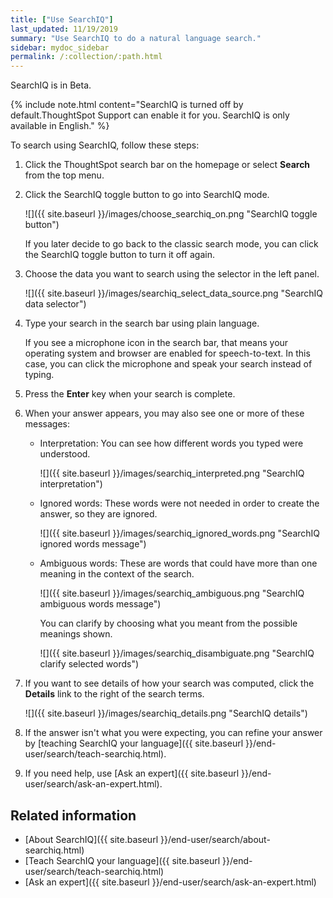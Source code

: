 ```yaml
---
title: ["Use SearchIQ"]
last_updated: 11/19/2019
summary: "Use SearchIQ to do a natural language search."
sidebar: mydoc_sidebar
permalink: /:collection/:path.html
---
```

SearchIQ is in <span class="label label-beta">Beta</span>.

{% include note.html content="SearchIQ is turned off by default.ThoughtSpot Support can enable it for you. SearchIQ is only available in English." %}

To search using SearchIQ, follow these steps:

1. Click the ThoughtSpot search bar on the homepage or select **Search** from the top menu.

2. Click the SearchIQ toggle button to go into SearchIQ mode.

   ![]({{ site.baseurl }}/images/choose_searchiq_on.png "SearchIQ toggle button")

   If you later decide to go back to the classic search mode, you can click the SearchIQ toggle button to turn it off again.

3. Choose the data you want to search using the selector in the left panel.

   ![]({{ site.baseurl }}/images/searchiq_select_data_source.png "SearchIQ data selector")

4. Type your search in the search bar using plain language.

   If you see a microphone icon in the search bar, that means your operating system and browser are enabled for speech-to-text. In this case, you can click the microphone and speak your search instead of typing.

5. Press the **Enter** key when your search is complete.

6. When your answer appears, you may also see one or more of these messages:

   * Interpretation: You can see how different words you typed were understood.

     ![]({{ site.baseurl }}/images/searchiq_interpreted.png "SearchIQ interpretation")

   * Ignored words: These words were not needed in order to create the answer, so they are ignored.

     ![]({{ site.baseurl }}/images/searchiq_ignored_words.png "SearchIQ ignored words message")

   * Ambiguous words: These are words that could have more than one meaning in the context of the search.

     ![]({{ site.baseurl }}/images/searchiq_ambiguous.png "SearchIQ ambiguous words message")   

        You can clarify by choosing what you meant from the possible meanings shown.

        ![]({{ site.baseurl }}/images/searchiq_disambiguate.png "SearchIQ clarify selected words")   

7. If you want to see details of how your search was computed, click the **Details** link to the right of the search terms.

   ![]({{ site.baseurl }}/images/searchiq_details.png "SearchIQ details")   

8. If the answer isn't what you were expecting, you can refine your answer by [teaching SearchIQ your language]({{ site.baseurl }}/end-user/search/teach-searchiq.html).

9. If you need help, use [Ask an expert]({{ site.baseurl }}/end-user/search/ask-an-expert.html).

## Related information

-   [About SearchIQ]({{ site.baseurl }}/end-user/search/about-searchiq.html)
-   [Teach SearchIQ your language]({{ site.baseurl }}/end-user/search/teach-searchiq.html)
-   [Ask an expert]({{ site.baseurl }}/end-user/search/ask-an-expert.html)
